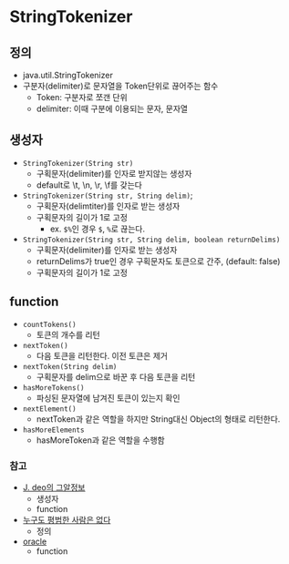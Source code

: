 # StringTokenizer
## 정의
 - java.util.StringTokenizer
 - 구분자(delimiter)로 문자열을 Token단위로 끊어주는 함수
 	 - Token: 구분자로 쪼갠 단위
 	 - delimiter: 이때 구분에 이용되는 문자, 문자열

## 생성자
 - `StringTokenizer(String str)`
 	 - 구획문자(delimiter)를 인자로 받지않는 생성자
 	 - default로 \t, \n, \r, \f를 갖는다
 - `StringTokenizer(String str, String delim)`;
 	 - 구획문자(delimtiter)를 인자로 받는 생성자
 	 - 구획문자의 길이가 1로 고정
 	 	 - ex. `$%`인 경우 `$`, `%`로 끊는다.
 - `StringTokenizer(String str, String delim, boolean returnDelims)`
 	 - 구획문자(delimiter)를 인자로 받는 생성자
 	 - returnDelims가 true인 경우 구획문자도 토큰으로 간주, (default: false)
 	 - 구획문자의 길이가 1로 고정

## function
 - `countTokens()`
 	 - 토큰의 개수를 리턴
 - `nextToken()`
 	 - 다음 토큰을 리턴한다. 이전 토큰은 제거
 - `nextToken(String delim)`
 	 - 구획문자를 delim으로 바꾼 후 다음 토큰을 리턴
 - `hasMoreTokens()`
 	 - 파싱된 문자열에 남겨진 토큰이 있는지 확인
 - `nextElement()`
 	 - nextToken과 같은 역할을 하지만 String대신 Object의 형태로 리턴한다.
 - `hasMoreElements`
 	 - hasMoreToken과 같은 역할을 수행함


### 참고
 - [J. deo의 그알정보](http://arer.tistory.com/48 "[JAVA 자바] StringTokenizer")
 	 - 생성자
 	 - function
 - [누구도 평범한 사람은 없다](http://lifeones.tistory.com/89 "StringTokenizer 클래스(문자열 파싱하기)")
 	 - 정의
 - [oracle](https://docs.oracle.com/javase/8/docs/api/index.html?java/util/StringTokenizer.html "StringTokenizer")
 	 - function




